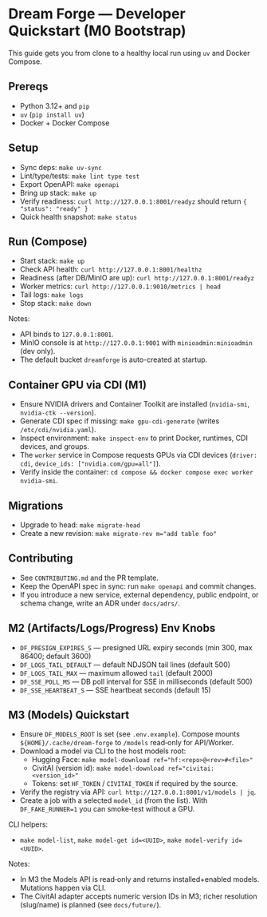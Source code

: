 # Dream Forge — Developer Quickstart (M0 Bootstrap)

This guide gets you from clone to a healthy local run using `uv` and Docker Compose.

## Prereqs
- Python 3.12+ and `pip`
- `uv` (`pip install uv`)
- Docker + Docker Compose

## Setup
- Sync deps: `make uv-sync`
- Lint/type/tests: `make lint type test`
- Export OpenAPI: `make openapi`
 - Bring up stack: `make up`
 - Verify readiness: `curl http://127.0.0.1:8001/readyz` should return `{ "status": "ready" }`
 - Quick health snapshot: `make status`

## Run (Compose)
- Start stack: `make up`
- Check API health: `curl http://127.0.0.1:8001/healthz`
- Readiness (after DB/MinIO are up): `curl http://127.0.0.1:8001/readyz`
- Worker metrics: `curl http://127.0.0.1:9010/metrics | head`
- Tail logs: `make logs`
- Stop stack: `make down`

Notes:
- API binds to `127.0.0.1:8001`.
- MinIO console is at `http://127.0.0.1:9001` with `minioadmin:minioadmin` (dev only).
- The default bucket `dreamforge` is auto-created at startup.

## Container GPU via CDI (M1)
- Ensure NVIDIA drivers and Container Toolkit are installed (`nvidia-smi`, `nvidia-ctk --version`).
- Generate CDI spec if missing: `make gpu-cdi-generate` (writes `/etc/cdi/nvidia.yaml`).
- Inspect environment: `make inspect-env` to print Docker, runtimes, CDI devices, and groups.
- The `worker` service in Compose requests GPUs via CDI devices (`driver: cdi`, `device_ids: ["nvidia.com/gpu=all"]`).
- Verify inside the container: `cd compose && docker compose exec worker nvidia-smi`.

## Migrations
- Upgrade to head: `make migrate-head`
- Create a new revision: `make migrate-rev m="add table foo"`

## Contributing
- See `CONTRIBUTING.md` and the PR template.
- Keep the OpenAPI spec in sync: run `make openapi` and commit changes.
- If you introduce a new service, external dependency, public endpoint, or schema change, write an ADR under `docs/adrs/`.

## M2 (Artifacts/Logs/Progress) Env Knobs
- `DF_PRESIGN_EXPIRES_S` — presigned URL expiry seconds (min 300, max 86400; default 3600)
- `DF_LOGS_TAIL_DEFAULT` — default NDJSON tail lines (default 500)
- `DF_LOGS_TAIL_MAX` — maximum allowed `tail` (default 2000)
- `DF_SSE_POLL_MS` — DB poll interval for SSE in milliseconds (default 500)
- `DF_SSE_HEARTBEAT_S` — SSE heartbeat seconds (default 15)

## M3 (Models) Quickstart

- Ensure `DF_MODELS_ROOT` is set (see `.env.example`). Compose mounts `${HOME}/.cache/dream-forge` to `/models` read‑only for API/Worker.
- Download a model via CLI to the host models root:
  - Hugging Face: `make model-download ref="hf:<repo>@<rev>#<file>"`
  - CivitAI (version id): `make model-download ref="civitai:<version_id>"`
  - Tokens: set `HF_TOKEN` / `CIVITAI_TOKEN` if required by the source.
- Verify the registry via API: `curl http://127.0.0.1:8001/v1/models | jq`.
- Create a job with a selected `model_id` (from the list). With `DF_FAKE_RUNNER=1` you can smoke‑test without a GPU.

CLI helpers:
- `make model-list`, `make model-get id=<UUID>`, `make model-verify id=<UUID>`.

Notes:
- In M3 the Models API is read‑only and returns installed+enabled models. Mutations happen via CLI.
- The CivitAI adapter accepts numeric version IDs in M3; richer resolution (slug/name) is planned (see `docs/future/`).
